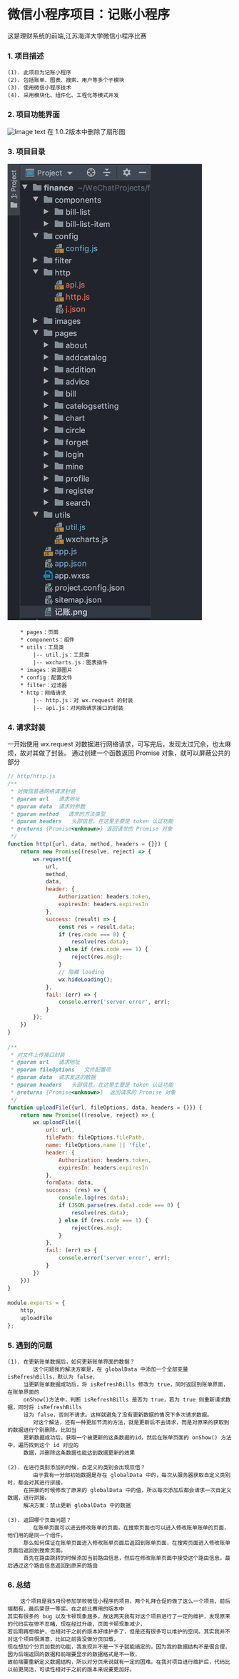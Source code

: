 # 微信小程序项目：记账小程序
这是理财系统的前端,江苏海洋大学微信小程序比赛
### 1. 项目描述
	(1). 此项目为记账小程序
	(2). 包括账单、图表、搜索、用户等多个子模块
	(3). 使用微信小程序技术 
	(4). 采用模块化、组件化、工程化等模式开发
### 2. 项目功能界面
![Image text](./screenShots/.png)
在 1.0.2版本中删除了扇形图
### 3. 项目目录
![Image text](./screenShots/catalogue.png)

        * pages：页面
        * components：组件
        * utils：工具类  
            |-- util.js：工具类 
            |-- wxcharts.js：图表插件
        * images：资源图片
        * config：配置文件
        * filter：过滤器
        * http：网络请求
            |-- http.js：对 wx.request 的封装
            |-- api.js：对网络请求接口的封装    

### 4. 请求封装
一开始使用 wx.request 对数据进行网络请求，可写完后，发现太过冗余，也太麻烦，故对其做了封装。
通过创建一个函数返回 Promise 对象，就可以屏蔽公共的部分
```javascript
// http/http.js
/**
 * 对微信普通网络请求封装
 * @param url   请求地址
 * @param data  请求的参数
 * @param method   请求的方法类型 
 * @param headers   头部信息，在这里主要是 token 认证功能
 * @returns {Promise<unknown>} 返回请求的 Promise 对象
 */
function http({url, data, method, headers = {}}) {
    return new Promise((resolve, reject) => {
        wx.request({
            url,
            method,
            data,
            header: {
                Authorization: headers.token,
                expiresIn: headers.expiresIn
            },
            success: (result) => {
                const res = result.data;
                if (res.code === 0) {
                    resolve(res.data);
                } else if (res.code === 1) {
                    reject(res.msg);
                }
                // 隐藏 loading
                wx.hideLoading();
            },
            fail: (err) => {
                console.error('server error', err);
            }
        });
    })
}

/**
 * 对文件上传接口封装
 * @param url   请求地址
 * @param fileOptions   文件配置项
 * @param data  请求发送的数据
 * @param headers   头部信息，在这里主要是 token 认证功能
 * @returns {Promise<unknown>}  返回请求的 Promise 对象
 */
function uploadFile({url, fileOptions, data, headers = {}}) {
    return new Promise(((resolve, reject) => {
        wx.uploadFile({
            url: url,
            filePath: fileOptions.filePath,
            name: fileOptions.name || 'file',
            header: {
                Authorization: headers.token,
                expiresIn: headers.expiresIn
            },
            formData: data,
            success: (res) => {
                console.log(res.data);
                if (JSON.parse(res.data).code === 0) {
                    resolve(res.data);
                } else if (res.code === 1) {
                    reject(res.msg);
                }
            },
            fail: (err) => {
                console.error('server error', err);
            }
        })
    }))
}

module.exports = {
    http,
    uploadFile
};
```

### 5. 遇到的问题
    (1). 在更新账单数据后，如何更新账单界面的数据？
            这个问题我的解决方案是，在 globalData 中添加一个全部变量 isRefreshBills，默认为 false，
         当更新账单数据成功后，将 isRefreshBills 修改为 true，同时返回到账单界面，在账单界面的
         onShow()方法中，判断 isRefreshBills 是否为 true，若为 true 则重新请求数据，同时将 isRefreshBills 
         设为 false，否则不请求。这样就避免了没有更新数据的情况下多次请求数据。
            对这个解法，还有一种更加节流的方法，就是更新后不去请求，而是对原来的获取到的数据进行个别删除。比如当
         更新数据成功后，获取一个被更新的这条数据的id，然后在账单页面的 onShow() 方法中，遍历找到这个 id 对应的
         数据，并删除这条数据也能达到数据更新的效果
         
    (2). 在进行类别添加的时候，自定义的类别会出现双倍？
            由于我有一分部初始数据是存在 globalData 中的，每次从服务器获取自定义类别时，都会对其进行拼接，
         在拼接的时候修改了原来的 globalData 中的值，所以每次添加后都会请求一次自定义数据，进行拼接。
         解决方案：禁止更新 globalData 中的数据
         
    (3). 返回哪个页面问题？
            在账单页面可以进去修改账单的页面，在搜索页面也可以进入修改账单账单的页面，他们用的是同一个组件，
         那么如何保证在账单页面进入修改账单页面后返回到账单页面，在搜索页面进入修改账单页面后返回到搜索页面。
         首先在路由跳转的时候添加当前路由信息，然后在修改账单页面中接受这个路由信息，最后通过这个路由信息返回到原来的路由
         
### 6. 总结
        这个项目是我5月份参加学校微信小程序的项目，两个礼拜仓促的做了这么一个项目，前后端都有，最后荣获一等奖。在之前比赛用的版本中
    其实有很多的 bug 以及卡顿现象居多，故这两天我有对这个项目进行了一定的维护，发现原来的代码实在惨不忍睹，现在经过升级，页面卡顿现象减少，
    若后期再想维护，也相对于之前的版本好维护多了，但是还有很多可以维护的空间。其实我并不对这个项目很满意，比如之前我没做分页加载，
    现在想加个分页加载的功能，我发现并不是一下子就能搞定的，因为我的数据结构不是很合理，因为后端返回的数据和前端要显示的数据格式是不一致，
    故前端要重新定义数据结构，所以对分页来说就有一定的困难。在我对项目进行维护后，代码比以前更简洁，可读性相对于之前的版本来说要更加好。

